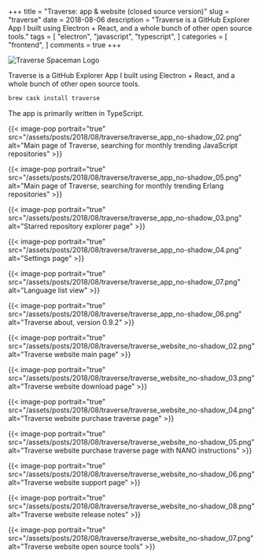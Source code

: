 +++
title = "Traverse: app & website (closed source version)"
slug = "traverse"
date = 2018-08-06
description = "Traverse is a GitHub Explorer App I built using Electron + React, and a whole bunch of other open source tools."
tags = [
    "electron",
    "javascript",
    "typescript",
]
categories = [
    "frontend",
]
comments = true
+++

![Traverse Spaceman Logo](/assets/posts/2018/08/traverse/pointing_0.5x.png)

Traverse is a GitHub Explorer App I built using Electron + React, and a whole bunch of other open source tools.

```bash
brew cask install traverse
```

The app is primarily written in TypeScript.

{{< image-pop portrait="true" src="/assets/posts/2018/08/traverse/traverse_app_no-shadow_02.png" alt="Main page of Traverse, searching for monthly trending JavaScript repositories" >}}

{{< image-pop portrait="true" src="/assets/posts/2018/08/traverse/traverse_app_no-shadow_05.png" alt="Main page of Traverse, searching for monthly trending Erlang repositories" >}}

{{< image-pop portrait="true" src="/assets/posts/2018/08/traverse/traverse_app_no-shadow_03.png" alt="Starred repository explorer page" >}}

{{< image-pop portrait="true" src="/assets/posts/2018/08/traverse/traverse_app_no-shadow_04.png" alt="Settings page" >}}

{{< image-pop portrait="true" src="/assets/posts/2018/08/traverse/traverse_app_no-shadow_07.png" alt="Language list view" >}}

{{< image-pop portrait="true" src="/assets/posts/2018/08/traverse/traverse_app_no-shadow_06.png" alt="Traverse about, version 0.9.2" >}}

{{< image-pop portrait="true" src="/assets/posts/2018/08/traverse/traverse_website_no-shadow_02.png" alt="Traverse website main page" >}}

{{< image-pop portrait="true" src="/assets/posts/2018/08/traverse/traverse_website_no-shadow_03.png" alt="Traverse website download page" >}}

{{< image-pop portrait="true" src="/assets/posts/2018/08/traverse/traverse_website_no-shadow_04.png" alt="Traverse website purchase traverse page" >}}

{{< image-pop portrait="true" src="/assets/posts/2018/08/traverse/traverse_website_no-shadow_05.png" alt="Traverse website purchase traverse page with NANO instructions" >}}

{{< image-pop portrait="true" src="/assets/posts/2018/08/traverse/traverse_website_no-shadow_06.png" alt="Traverse website support page" >}}

{{< image-pop portrait="true" src="/assets/posts/2018/08/traverse/traverse_website_no-shadow_08.png" alt="Traverse website release notes" >}}

{{< image-pop portrait="true" src="/assets/posts/2018/08/traverse/traverse_website_no-shadow_07.png" alt="Traverse website open source tools" >}}

